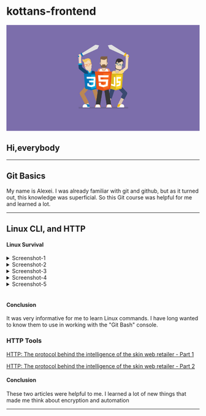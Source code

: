 # kottans-frontend

![images](assest/images/how-to-front-end-840.jpg)

## Hi,everybody 

----------

## Git Basics

My name is Alexei. I was already familiar with git and github, but as it turned out, this knowledge was superficial. So this Git course was helpful for me and learned a lot. 

----------

## Linux CLI, and HTTP

#### Linux Survival

<details><summary>Screenshot-1</summary>
<p>

![ScreenshotImage](task_linux_cli/module1.png)
</p>
</details>

<details><summary>Screenshot-2</summary>
<p>

![ScreenshotImage](task_linux_cli/module2.png)
</p>
</details>

<details><summary>Screenshot-3</summary>
<p>

![ScreenshotImage](task_linux_cli/module3.png)
</p>
</details>

<details><summary>Screenshot-4</summary>
<p>

![ScreenshotImage](task_linux_cli/module4.png)
</p>
</details>

<details><summary>Screenshot-5</summary>
<p>

![ScreenshotImage](task_linux_cli/Conclusion.png)
</p>
</details>
<br>

#### Conclusion

It was very informative for me to learn Linux commands. I have long wanted to know them to use in working with the "Git Bash" console.

### HTTP Tools

[HTTP: The protocol behind the intelligence of the skin web retailer - Part 1](https://code.tutsplus.com/uk/tutorials/http-the-protocol-every-web-developer-must-know-part-1--net-31177)

[HTTP: The protocol behind the intelligence of the skin web retailer - Part 2](https://code.tutsplus.com/uk/tutorials/http-the-protocol-every-web-developer-must-know-part-2--net-31155)

#### Conclusion

These two articles were helpful to me. I learned a lot of new things that made me think about encryption and automation

---